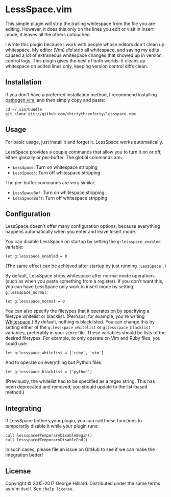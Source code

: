 # LessSpace.vim

This simple plugin will strip the trailing whitespace from the file you are editing.
However, it does this only on the lines you edit or visit in Insert mode; it leaves all the others untouched.

I wrote this plugin because I work with people whose editors don't clean up whitespace.
My editor (Vim) *did* strip all whitespace, and saving my edits caused a lot of extraneous whitespace changes that showed up in version control logs.
This plugin gives the best of both worlds: it cleans up whitespace on edited lines only, keeping version control diffs clean.

## Installation

If you don't have a preferred installation method, I recommend installing [pathogen.vim](https://github.com/tpope/vim-pathogen), and then simply copy and paste:

    cd ~/.vim/bundle
    git clone git://github.com/thirtythreeforty/lessspace.vim

## Usage

For basic usage, just install it and forget it.
LessSpace works automatically.

LessSpace provides a couple commands that allow you to turn it on or off, either globally or per-buffer.
The global commands are:

 - `LessSpace`: Turn on whitespace stripping
 - `LessSpace!`: Turn off whitespace stripping

The per-buffer commands are very similar:

 - `LessSpaceBuf`: Turn on whitespace stripping
 - `LessSpaceBuf!`: Turn off whitespace stripping

## Configuration

LessSpace doesn't offer many configuration options, because everything happens automatically when you enter and leave Insert mode.

You can disable LessSpace on startup by setting the `g:lessspace_enabled` variable:

    let g:lessspace_enabled = 0

(The same effect can be achieved after startup by just running `:LessSpace!`.)

By default, LessSpace strips whitespace after normal mode operations (such as when you paste something from a register).
If you don't want this, you can have LessSpace only work in insert mode by setting `g:lessspace_normal`:

    let g:lessspace_normal = 0

You can also specify the filetypes that it operates on by specifying a filetype whitelist or blacklist.
(Perhaps, for example, you're writing [Whitespace](https://en.wikipedia.org/wiki/Whitespace_%28programming_language%29).)
By default, nothing is blacklisted.
You can change this by setting either of the `g:lessspace_whitelist` or `g:lessspace_blacklist` variables, preferably in your `vimrc` file.
These variables should be lists of the desired filetypes.
For example, to only operate on Vim and Ruby files, you could use:

    let g:lessspace_whitelist = ['ruby', 'vim']

And to operate on everything but Python files:

    let g:lessspace_blacklist = ['python']

(Previously, the whitelist had to be specified as a regex string.
This has been deprecated and removed; you should update to the list-based method.)

## Integrating
If LessSpace bothers your plugin, you can call these functions to temporarily disable it while your plugin runs:

    call lessspace#TemporaryDisableBegin()
    call lessspace#TemporaryDisableEnd()

In such cases, please file an issue on GitHub to see if we can make the integration better!

## License

Copyright © 2015-2017 George Hilliard.  Distributed under the same terms as Vim itself.
See `:help license`.
